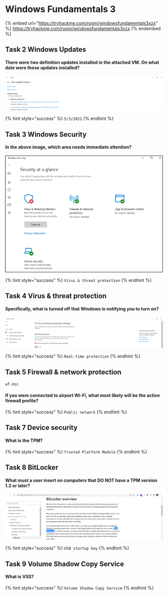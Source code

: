 # Windows Fundamentals 3

{% embed url="https://tryhackme.com/room/windowsfundamentals3xzx" %}
https://tryhackme.com/room/windowsfundamentals3xzx
{% endembed %}

## Task 2 Windows Updates

#### There were two definition updates installed in the attached VM. On what date were these updates installed?

![](<../../.gitbook/assets/Screenshot from 2022-04-10 22-12-51.png>)

{% hint style="success" %}
`5/3/2021`
{% endhint %}

## Task 3 Windows Security

#### In the above image, which area needs immediate attention?

![](<../../.gitbook/assets/image (6) (1).png>)

{% hint style="success" %}
`Virus & threat protection`
{% endhint %}

## Task 4 Virus & threat protection

#### Specifically, what is turned off that Windows is notifying you to turn on?

![](<../../.gitbook/assets/Screenshot from 2022-04-10 22-20-36.png>)

{% hint style="success" %}
`Real-time protection`
{% endhint %}

## Task 5 Firewall & network protection

```bash
wf.msc
```

#### If you were connected to airport Wi-Fi, what most likely will be the active firewall profile?

{% hint style="success" %}
`Public network`
{% endhint %}

## Task 7 Device security

#### What is the TPM?

{% hint style="success" %}
`Trusted Platform Module`
{% endhint %}

## Task 8 BitLocker

#### What must a user insert on computers that **DO NOT** have a TPM version 1.2 or later?

![](<../../.gitbook/assets/Screenshot from 2022-04-10 22-30-53.png>)

{% hint style="success" %}
`USB startup key`
{% endhint %}

## Task 9 Volume Shadow Copy Service

#### What is VSS?

{% hint style="success" %}
`Volume Shadow Copy Service`
{% endhint %}
